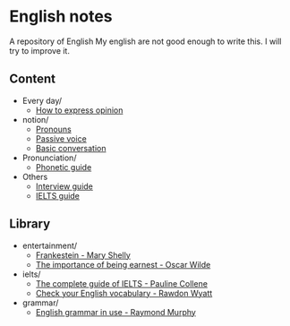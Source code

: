# English notes

A repository of English   My english are not good enough to write this. I will try to improve it. 

## Content

- Every day/
  - [How to express opinion](notion/grammar/how-to-express-opinion.md)
- notion/
  - [Pronouns](notion/grammar/pronouns.md)
  - [Passive voice](notion/grammar/passive-voice.md)
  - [Basic conversation](notion/grammar/basic-conversation.md)
- Pronunciation/
  - [Phonetic guide](notion/pronunciation/phonetic-guide.md)
- Others
  - [Interview guide](notion/others/interview-guide.md)
  - [IELTS guide](notion/others/ielts-preparation.md)

## Library

- entertainment/
    - [Frankestein - Mary Shelly](/personal-docs/bibliography/books/entertainment/frankestein.md)
    - [The importance of being earnest - Oscar Wilde](/personal-docs/bibliography/books/entertainment/the-importance-of-being-earnest.md)
- ielts/
  - [The complete guide of IELTS - Pauline Collene](/personal-docs/bibliography/books/ielts/the-complete-guide-of-ielts.md)
  - [Check your English vocabulary - Rawdon Wyatt](/personal-docs/bibliography/books/ielts/check-your-english-vocabulary.md)
- grammar/
  - [English grammar in use - Raymond Murphy](/personal-docs/bibliography/books/grammar/english-grammar-in-use-intermediate.md)
